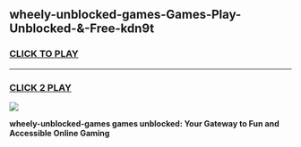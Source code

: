 
## wheely-unblocked-games-Games-Play-Unblocked-&-Free-kdn9t
<h3>
<a href="https://premium76.site?title=wheely-unblocked-games&ref=24A">CLICK TO PLAY</a></h3>
<hr>

<h3>
<a href="https://premium76.site?title=wheely-unblocked-games&ref=24A">CLICK 2 PLAY</a>
  
</h3>

<a href="https://premium76.site?title=wheely-unblocked-games&ref=24A"><img src="https://clearcache.store/games.png"></a>


**wheely-unblocked-games games unblocked: Your Gateway to Fun and Accessible Online Gaming**
